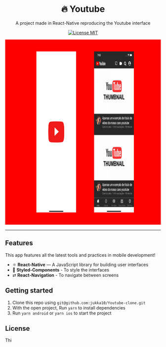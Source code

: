 <h1 align="center">
🔥 Youtube
</h1>
<p align="center">A project made in React-Native reproducing the Youtube interface</p>
<p align="center">
  <a href="https://opensource.org/licenses/MIT">
    <img src="https://img.shields.io/badge/License-MIT-blue.svg" alt="License MIT">
</a>
</p>

<div > 
  <p align="center">
    <img src="./src/assets/youtubefinal.jpg" alt="YT-clone" width="800" height="600">
    </p>
    </div>

<hr />

## Features

This app features all the latest tools and practices in mobile development!

- ⚛️ **React-Native** — A JavaScript library for building user interfaces
- 💅 **Styled-Components** - To style the interfaces
- ⇄ **React-Navigation** - To navigate between screens

## Getting started

1. Clone this repo using `git@github.com:jukka10/Youtube-clone.git`
2. With the open project, Run `yarn` to install dependencies<br />
3. Run `yarn android` or `yarn ios` to start the project

## License

Thi
